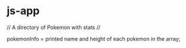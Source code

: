 # js-app
 
// A directory of Pokemon with stats //

pokemonInfo = printed name and height of each pokemon in the array; 

